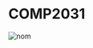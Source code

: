# COMP2031
![nom](https://github.com/lann0007/COMP2031/assets/130717893/9edaf5f1-e223-4ea8-9f8f-58e2e87d3655)


